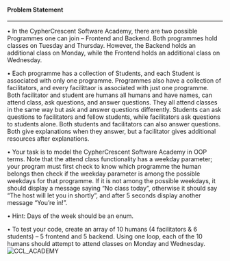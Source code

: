 #### Problem Statement
***
• In the CypherCrescent Software Academy, there are two possible Programmes one can join – Frontend and Backend. Both programmes hold classes on Tuesday and Thursday. However, the Backend holds an additional class on Monday, while the Frontend holds an additional class on Wednesday.

• Each programme has a collection of Students, and each Student is associated with only one programme. Programmes also have a collection of facilitators, and every facilittaor is associated with just one programme. Both facilitator and student are humans all humans and have names, can attend class, ask questions, and answer questions. They all attend classes in the same way but ask and answer questions differently. Students can ask questions to facilitators and fellow students, while facilitators ask questions to students alone. Both students and facilitators can also answer questions. Both give explanations when they answer, but a facilitator gives additional resources after explanations.

• Your task is to model the CypherCrescent Software Academy in OOP terms. Note that the attend class functionality has a weekday parameter; your program must first check to know which programme the human belongs then check if the weekday parameter is among the possible weekdays for that programme. If it is not among the possible weekdays, it should display a message saying “No class today”, otherwise it should say “The host will let you in shortly”, and after 5 seconds display another message “You’re in!”.

• Hint: Days of the week should be an enum.

• To test your code, create an array of 10 humans (4 facilitators & 6 students) – 5 frontend and 5 backend. Using one loop, each of the 10 humans should attempt to attend classes on Monday and Wednesday.
![CCL_ACADEMY](https://user-images.githubusercontent.com/65626254/164048299-43c65118-1877-48d1-a2d6-3aa89748b899.png)
